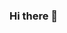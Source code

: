 ### Hi there 👋

<!--
**Shivanshgoyal17/Shivanshgoyal17** is a ✨ _special_ ✨ repository because its `README.md` (this file) appears on your GitHub profile.

Here are some ideas to get you started:

- 🔭 I’m currently working on C, C++
- 🌱 I’m currently learning Python
- 📫 How to reach me: https://www.linkedin.com/in/shivansh-goyal-995022191 
